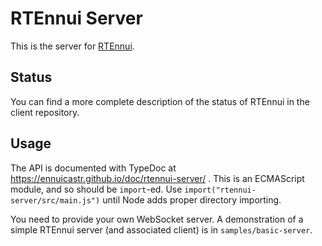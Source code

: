 # RTEnnui Server

This is the server for [RTEnnui](https://github.com/ennuicastr/rtennui).


## Status

You can find a more complete description of the status of RTEnnui in the client
repository.


## Usage

The API is documented with TypeDoc at
https://ennuicastr.github.io/doc/rtennui-server/ . This is an ECMAScript
module, and so should be `import`-ed. Use
`import("rtennui-server/src/main.js")` until Node adds proper directory
importing.

You need to provide your own WebSocket server. A demonstration of a simple
RTEnnui server (and associated client) is in `samples/basic-server`.
